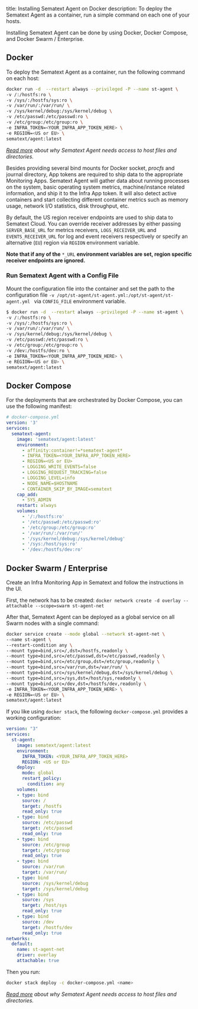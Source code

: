 title: Installing Sematext Agent on Docker
description: To deploy the Sematext Agent as a container, run a simple command on each one of your hosts.

Installing Sematext Agent can be done by using Docker, Docker Compose, and Docker Swarm / Enterprise.

## Docker
To deploy the Sematext Agent as a container, run the following command on each host:

```bash
docker run -d  --restart always --privileged -P --name st-agent \
-v /:/hostfs:ro \
-v /sys/:/hostfs/sys:ro \
-v /var/run/:/var/run/ \
-v /sys/kernel/debug:/sys/kernel/debug \
-v /etc/passwd:/etc/passwd:ro \
-v /etc/group:/etc/group:ro \
-e INFRA_TOKEN=<YOUR_INFRA_APP_TOKEN_HERE> \
-e REGION=<US or EU> \
sematext/agent:latest
```

_[Read more](../permission-requirements.md#bind-mounts) about why Sematext Agent needs access to host files and directories._

Besides providing several bind mounts for Docker socket, _procfs_ and journal directory, App tokens are required to ship data to the appropriate Monitoring Apps. Sematext Agent will gather data about running processes on the system, basic operating system metrics, machine/instance related information, and ship it to the Infra App token. It will also detect active containers and start collecting different container metrics such as memory usage, network I/O statistics, disk throughput, etc.

By default, the US region receiver endpoints are used to ship data to Sematext Cloud. You can override receiver addresses by either passing `SERVER_BASE_URL` for metrics receivers, `LOGS_RECEIVER_URL` and `EVENTS_RECEIVER_URL` for log and event receivers respectively or specify an alternative (`EU`) region via `REGION` environment variable.

**Note that if any of the** `*_URL` **environment variables are set, region specific receiver endpoints are ignored.**

### Run Sematext Agent with a Config File

Mount the configuration file into the container and set the path to the configuration file ```-v /opt/st-agent/st-agent.yml:/opt/st-agent/st-agent.yml ``` via `CONFIG_FILE` environment variable.

```bash
$ docker run -d  --restart always --privileged -P --name st-agent \
-v /:/hostfs:ro \
-v /sys/:/hostfs/sys:ro \
-v /var/run/:/var/run/ \
-v /sys/kernel/debug:/sys/kernel/debug \
-v /etc/passwd:/etc/passwd:ro \
-v /etc/group:/etc/group:ro \
-v /dev:/hostfs/dev:ro \
-e INFRA_TOKEN=<YOUR_INFRA_APP_TOKEN_HERE> \
-e REGION=<US or EU> \
sematext/agent:latest
```

## Docker Compose
For the deployments that are orchestrated by Docker Compose, you can use the following manifest:

```yaml
# docker-compose.yml
version: '3'
services:
  sematext-agent:
    image: 'sematext/agent:latest'
    environment:
      - affinity:container!=*sematext-agent*
      - INFRA_TOKEN=<YOUR_INFRA_APP_TOKEN_HERE>
      - REGION=<US or EU>
      - LOGGING_WRITE_EVENTS=false
      - LOGGING_REQUEST_TRACKING=false
      - LOGGING_LEVEL=info
      - NODE_NAME=$HOSTNAME
      - CONTAINER_SKIP_BY_IMAGE=sematext
    cap_add:
      - SYS_ADMIN
    restart: always
    volumes:
      - '/:/hostfs:ro'
      - '/etc/passwd:/etc/passwd:ro'
      - '/etc/group:/etc/group:ro'
      - '/var/run/:/var/run/'
      - '/sys/kernel/debug:/sys/kernel/debug'
      - '/sys:/host/sys:ro'
      - '/dev:/hostfs/dev:ro'
```

## Docker Swarm / Enterprise

Create an Infra Monitoring App in Sematext and follow the instructions in the UI.

First, the network has to be created:
`docker network create -d overlay --attachable --scope=swarm st-agent-net`

After that, Sematext Agent can be deployed as a global service on all Swarm nodes with a single command:

```bash
docker service create --mode global --network st-agent-net \
--name st-agent \
--restart-condition any \
--mount type=bind,src=/,dst=/hostfs,readonly \
--mount type=bind,src=/etc/passwd,dst=/etc/passwd,readonly \
--mount type=bind,src=/etc/group,dst=/etc/group,readonly \
--mount type=bind,src=/var/run,dst=/var/run/ \
--mount type=bind,src=/sys/kernel/debug,dst=/sys/kernel/debug \
--mount type=bind,src=/sys,dst=/host/sys,readonly \
--mount type=bind,src=/dev,dst=/hostfs/dev,readonly \
-e INFRA_TOKEN=<YOUR_INFRA_APP_TOKEN_HERE> \
-e REGION=<US or EU> \
sematext/agent:latest
```

If you like using `docker stack`, the following `docker-compose.yml` provides a working configuration:

```yaml
version: "3"
services:
  st-agent:
    image: sematext/agent:latest
    environment:
      INFRA_TOKEN: <YOUR_INFRA_APP_TOKEN_HERE>
      REGION: <US or EU>
    deploy:
      mode: global
      restart_policy:
        condition: any
    volumes:
    - type: bind
      source: /
      target: /hostfs
      read_only: true
    - type: bind
      source: /etc/passwd
      target: /etc/passwd
      read_only: true
    - type: bind
      source: /etc/group
      target: /etc/group
      read_only: true
    - type: bind
      source: /var/run
      target: /var/run/
    - type: bind
      source: /sys/kernel/debug
      target: /sys/kernel/debug
    - type: bind
      source: /sys
      target: /host/sys
      read_only: true
    - type: bind
      source: /dev
      target: /hostfs/dev
      read_only: true
networks:
  default:
    name: st-agent-net
    driver: overlay
    attachable: true
```

Then you run:

```bash
docker stack deploy -c docker-compose.yml <name>
```


_[Read more](../permission-requirements.md#bind-mounts) about why Sematext Agent needs access to host files and directories._
